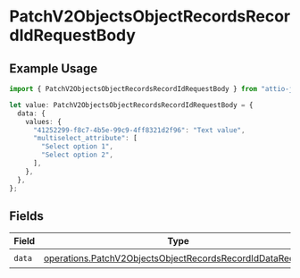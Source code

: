 # PatchV2ObjectsObjectRecordsRecordIdRequestBody

## Example Usage

```typescript
import { PatchV2ObjectsObjectRecordsRecordIdRequestBody } from "attio-js/models/operations/patchv2objectsobjectrecordsrecordid.js";

let value: PatchV2ObjectsObjectRecordsRecordIdRequestBody = {
  data: {
    values: {
      "41252299-f8c7-4b5e-99c9-4ff8321d2f96": "Text value",
      "multiselect_attribute": [
        "Select option 1",
        "Select option 2",
      ],
    },
  },
};
```

## Fields

| Field                                                                                                                                  | Type                                                                                                                                   | Required                                                                                                                               | Description                                                                                                                            |
| -------------------------------------------------------------------------------------------------------------------------------------- | -------------------------------------------------------------------------------------------------------------------------------------- | -------------------------------------------------------------------------------------------------------------------------------------- | -------------------------------------------------------------------------------------------------------------------------------------- |
| `data`                                                                                                                                 | [operations.PatchV2ObjectsObjectRecordsRecordIdDataRequest](../../models/operations/patchv2objectsobjectrecordsrecordiddatarequest.md) | :heavy_check_mark:                                                                                                                     | N/A                                                                                                                                    |